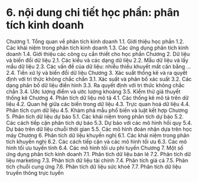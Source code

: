 # 6. nội dung chi tiết học phần: phân tích kinh doanh
Chương 1. Tổng quan về phân tích kinh doanh
1.1. Giới thiệu học phần
1.2. Các khái niệm trong phân tích kinh doanh
1.3. Các ứng dụng phân tích kinh doanh
1.4. Giới thiệu các công cụ cần thiết cho học phần
Chương 2. Dữ liệu và biến đổi dữ liệu
2.1. Các kiểu và các dạng dữ liệu
2.2. Mẫu dữ liệu và lấy mẫu dữ liệu
2.3. Các vấn đề của dữ liệu: nhiễu thiếu khuyết mất cân bằng ...
2.4. Tiền xử lý và biến đổi dữ liệu
Chương 3. Xác suất thống kê và ra quyết định với tri thức không chắc
chắn
3.1. Xác suất và phân bố xác suất
3.2. Các dạng phân bố dữ liệu điển hình
3.3. Ra quyết định với tri thức không chắc chắn
3.4. Ước lượng điểm và ước lượng khoảng
3.5. Kiểm thử giả thuyết thống kê
Chương 4. Phân tích dữ liệu mô tả
4.1. Các thống kê mô tả trên dữ liệu
4.2. Quan hệ giữa các biến trong dữ liệu
4.3. Trực quan hoá dữ liệu
4.4. Phân tích cụm dữ liệu
4.5. Khám phá mẫu phổ biến và luật kết hợp
Chương 5. Phân tích dữ liệu dự báo
5.1. Các khái niệm trong phân tích dự báo
5.2. Các cách tiếp cận phân tích dự báo
5.3. Dự báo với các mô hình hồi quy
5.4. Dự báo trên dữ liệu chuỗi thời gian
5.5. Các mô hình đoán nhận dựa trên học máy
Chương 6. Phân tích dữ liệu khuyến nghị
6.1. Các khái niệm trong phân tích khuyến nghị
6.2. Các cách tiếp cận và các mô hình tối ưu
6.3. Các mô hình tối ưu tuyến tính
6.4. Các mô hình tối ưu phi tuyến
Chương 7. Một số ứng dụng phân tích kinh doanh
7.1. Phân tích dữ liệu bán lẻ
7.2. Phân tích dữ liệu marketing
7.3. Phân tích dữ liệu tài chính
7.4. Phân tích giá cả
7.5. Phân tích chuỗi cung ứng
7.6. Phân tích dữ liệu sức khoẻ
7.7. Phân tích dữ liệu truyền thông trực tuyến
